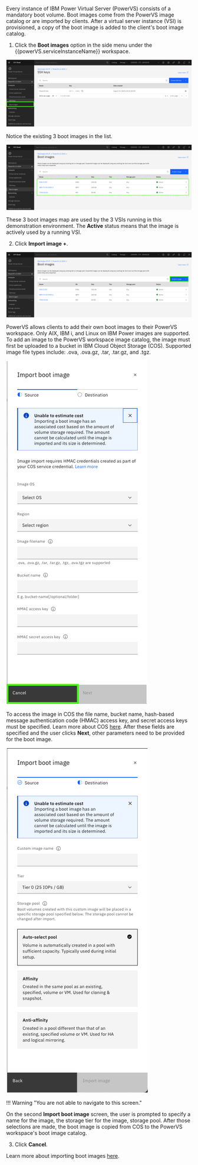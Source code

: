 Every instance of IBM Power Virtual Server (PowerVS) consists of a mandatory boot volume. Boot images come from the PowerVS image catalog or are imported by clients. After a virtual server instance (VSI) is provisioned, a copy of the boot image is added to the client's boot image catalog.

1. Click the **Boot images** option in the side menu under the {{powerVS.serviceInstanceName}} workspace.

![](_attachments/BootImageMenu.png)

Notice the existing 3 boot images in the list.

![](_attachments/BootImagesList.png)

These 3 boot images map are used by the 3 VSIs running in this demonstration environment. The **Active** status means that the image is actively used by a running VSI.

2. Click **Import image +**.

![](_attachments/BootImagesImport.png)

PowerVS allows clients to add their own boot images to their PowerVS workspace. Only AIX, IBM i, and Linux on IBM Power images are supported. To add an image to the PowerVS workspace image catalog, the image must first be uploaded to a bucket in IBM Cloud Object Storage (COS). Supported image file types include: .ova, .ova.gz, .tar, .tar.gz, and .tgz.

![](_attachments/BootImagesImport-1.png)

To access the image in COS the file name, bucket name, hash-based message authentication code (HMAC) access key, and secret access keys must be specified. Learn more about COS <a href="https://cloud.ibm.com/objectstorage" target="_blank">here<a>. After these fields are specified and the user clicks **Next**, other parameters need to be provided for the boot image. 

![](_attachments/BootImagesImport-2.png)

!!! Warning "You are not able to navigate to this screen."

On the second **Import boot image** screen, the user is prompted to specify a name for the image, the storage tier for the image, storage pool. After those selections are made, the boot image is copied from COS to the PowerVS workspace's boot image catalog.

3. Click **Cancel**.

Learn more about importing boot images <a href="https://cloud.ibm.com/docs/power-iaas?topic=power-iaas-importing-boot-image" target="_blank">here</a>.